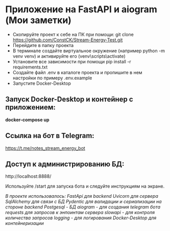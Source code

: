 # Приложение на FastAPI и aiogram (Мои заметки)

* Скопируйте проект к себе на ПК при помощи: git clone https://github.com/ConstCK/Stream-Energy-Test.git
* Перейдите в папку проекта
* В терминале создайте виртуальное окружение (например python -m venv venv) и активируйте его (venv\scripts\activate)
* Установите все зависимости при помощи pip install -r requirements.txt
* Создайте файл .env в каталоге проекта и пропишите в нем настройки по примеру .env.example
* Запустите Docker-Desktop

## Запуск Docker-Desktop и контейнер с приложением:

**docker-compose up**

## Ссылка на бот в Telegram:

https://t.me/notes_stream_energy_bot

## Доступ к администрированию БД:

http://localhost:8888/

Используйте /start для запуска бота и следуйте инструкциям на экране.

_В проекте использовалось:
FastApi для backend
Uvicorn для сервера
SqlAlchemy для связи с БД
Pydentic для валидации и сериализации на стороне backend
Postgesql - БД
aiogram - для создания telegram бота
requests для запросов к энпоинтам сервера
slowapi - для контроля количества запросов
logging - для логирования
Docker-Desktop для контейнеризации_


